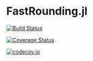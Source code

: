 # FastRounding.jl

[![Build Status](https://travis-ci.org/dpsanders/FastRounding.jl.jl.svg?branch=master)](https://travis-ci.org/dpsanders/FastRounding.jl.jl)

[![Coverage Status](https://coveralls.io/repos/dpsanders/FastRounding.jl.jl/badge.svg?branch=master&service=github)](https://coveralls.io/github/dpsanders/FastRounding.jl.jl?branch=master)

[![codecov.io](http://codecov.io/github/dpsanders/FastRounding.jl.jl/coverage.svg?branch=master)](http://codecov.io/github/dpsanders/FastRounding.jl.jl?branch=master)
